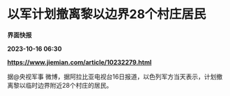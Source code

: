 # 以军计划撤离黎以边界28个村庄居民
**界面快报**

**2023-10-16 06:30**

**https://www.jiemian.com/article/10232279.html**

据@央视军事 微博，据阿拉比亚电视台16日报道，以色列军方当天表示，计划撤离黎以临时边界附近28个村庄的居民。